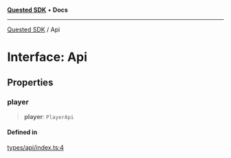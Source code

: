 [**Quested SDK**](../README.md) • **Docs**

***

[Quested SDK](../README.md) / Api

# Interface: Api

## Properties

### player

> **player**: `PlayerApi`

#### Defined in

[types/api/index.ts:4](https://github.com/Quested-io/QuestedSDK/blob/49b727c26a12b14175ad778bc40a297a85537c78/src/types/api/index.ts#L4)
